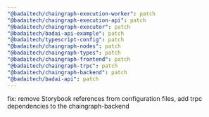 ```yaml
---
"@badaitech/chaingraph-execution-worker": patch
"@badaitech/chaingraph-execution-api": patch
"@badaitech/chaingraph-executor": patch
"@badaitech/badai-api-example": patch
"@badaitech/typescript-config": patch
"@badaitech/chaingraph-nodes": patch
"@badaitech/chaingraph-types": patch
"@badaitech/chaingraph-frontend": patch
"@badaitech/chaingraph-trpc": patch
"@badaitech/chaingraph-backend": patch
"@badaitech/badai-api": patch
---
```


fix: remove Storybook references from configuration files, add trpc dependencies to the chaingraph-backend
